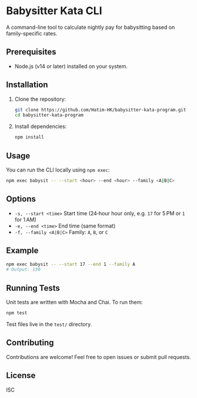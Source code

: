 # Babysitter Kata CLI

A command-line tool to calculate nightly pay for babysitting based on family-specific rates.

## Prerequisites

* Node.js (v14 or later) installed on your system.

## Installation

1. Clone the repository:

   ```bash
   git clone https://github.com/Hatim-HK/babysitter-kata-program.git
   cd babysitter-kata-program
   ```
2. Install dependencies:

   ```bash
   npm install
   ```

## Usage

You can run the CLI locally using `npm exec`:

```bash
npm exec babysit -- --start <hour> --end <hour> --family <A|B|C>
```

## Options

* `-s, --start <time>`  Start time (24‑hour hour only, e.g. `17` for 5 PM or `1` for 1 AM)
* `-e, --end <time>`    End time (same format)
* `-f, --family <A|B|C>` Family: `A`, `B`, or `C`

## Example

```bash
npm exec babysit -- --start 17 --end 1 --family A
# Output: 130
```

## Running Tests

Unit tests are written with Mocha and Chai. To run them:

```bash
npm test
```

Test files live in the `test/` directory.

## Contributing

Contributions are welcome! Feel free to open issues or submit pull requests.

## License

ISC
